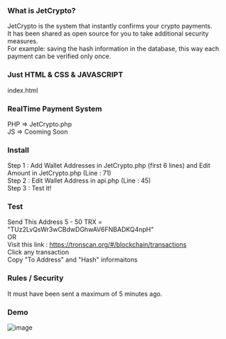 ### What is JetCrypto?
JetCrypto is the system that instantly confirms your crypto payments. <br/>
It has been shared as open source for you to take additional security measures. <br/>
For example: saving the hash information in the database, this way each payment can be verified only once. <br/>
### Just HTML & CSS & JAVASCRIPT
index.html<br/>
### RealTime Payment System
PHP => JetCrypto.php<br/>
JS => Cooming Soon<br/>

### Install
Step 1 : Add Wallet Addresses in JetCrypto.php (first 6 lines) and Edit Amount in JetCrypto.php (Line : 71) <br/>
Step 2 : Edit Wallet Address in api.php (Line : 45)  <br/>
Step 3 : Test it!

### Test
Send This Address 5 - 50 TRX = "TUz2LvQsWr3wCBdwDGhwAV6FNBADKQ4npH" <br/>
OR <br/>
Visit this link :  https://tronscan.org/#/blockchain/transactions <br/>
Click any transaction <br/>
Copy "To Address" and "Hash" informaitons <br/>


### Rules / Security
It must have been sent a maximum of 5 minutes ago.

### Demo
![image](https://github.com/suphiyasin/CryptoPay/assets/65618247/472e7dbc-0b54-4350-a9fd-40219c093e98)
